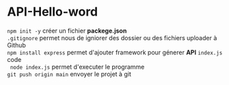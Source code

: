 # API-Hello-word
`npm init -y` créer un fichier **packege.json**  
`.gitignore` permet nous de igniorer des dossier ou des fichiers uploader à Github  
`npm install express` permet d'ajouter framework pour génerer **API**
 `index.js` code  
 ` node index.js` permet d'executer le programme  
`git push origin main` envoyer le projet à git
